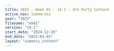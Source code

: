 ```yaml
---
title: 2025 - Week 01 - 14.1 - 3rd Party Content
active_nav: summaries
year: "2025"
filename: "wk01"
version: "14.1"
start_date: "2024-12-30"
end_date: "2025-01-05"
layout: "summary_content"
---
```


